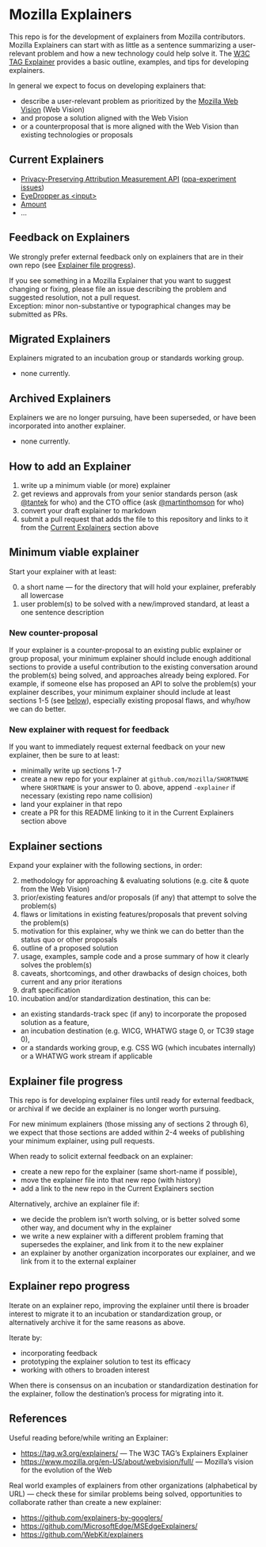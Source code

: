 # Mozilla Explainers

This repo is for the development of explainers from Mozilla contributors. 
Mozilla Explainers can start with as little as a sentence summarizing a user-relevant problem 
and how a new technology could help solve it.
The [W3C TAG Explainer](https://tag.w3.org/explainers/) provides a basic outline, examples, and tips for developing explainers.

In general we expect to focus on developing explainers that:
* describe a user-relevant problem as prioritized by the [Mozilla Web Vision](https://www.mozilla.org/en-US/about/webvision/full/) (Web Vision)
* and propose a solution aligned with the Web Vision
* or a counterproposal that is more aligned with the Web Vision than existing technologies or proposals

## Current Explainers
* [Privacy-Preserving Attribution Measurement API](https://github.com/mozilla/explainers/tree/main/ppa-experiment) ([ppa-experiment issues](https://github.com/mozilla/explainers/issues?q=is%3Aissue+is%3Aopen+%5Bppa-experiment%5D))
* [EyeDropper as &lt;input>](https://github.com/mozilla/explainers/blob/main/eyedropper-input.md)
* [Amount](https://github.com/mozilla/explainers/blob/main/amount.md)
* ...

## Feedback on Explainers
We strongly prefer external feedback only on explainers that are in their own repo (see [Explainer file progress](#explainer-file-progress)).

If you see something in a Mozilla Explainer that you want to suggest changing or fixing, please file an issue describing the problem and suggested resolution, not a pull request.  
Exception: minor non-substantive or typographical changes may be submitted as PRs.

## Migrated Explainers
Explainers migrated to an incubation group or standards working group.
* none currently.

## Archived Explainers
Explainers we are no longer pursuing, have been superseded, or have been incorporated into another explainer.
* none currently.

## How to add an Explainer
1. write up a minimum viable (or more) explainer
2. get reviews and approvals from your senior standards person (ask [@tantek](https://github.com/tantek) for who) and the CTO office (ask [@martinthomson](https://github.com/martinthomson) for who)
3. convert your draft explainer to markdown
4. submit a pull request that adds the file to this repository and links to it from the [Current Explainers](#current-explainers) section above

## Minimum viable explainer
Start your explainer with at least:

0. a short name — for the directory that will hold your explainer, preferably all lowercase
1. user problem(s) to be solved with a new/improved standard, at least a one sentence description

### New counter-proposal
If your explainer is a counter-proposal to an existing public explainer or group proposal, 
your minimum explainer should include enough additional sections to provide a useful contribution 
to the existing conversation around the problem(s) being solved, and approaches already being explored.
For example, if someone else has proposed an API to solve the problem(s) your explainer describes, 
your minimum explainer should include at least sections 1-5 (see [below](#explainer-sections)), 
especially existing proposal flaws, and why/how we can do better.

### New explainer with request for feedback
If you want to immediately request external feedback on your new explainer, 
then be sure to at least:
* minimally write up sections 1-7
* create a new repo for your explainer at `github.com/mozilla/SHORTNAME`
  where `SHORTNAME` is your answer to 0. above, append `-explainer` if necessary (existing repo name collision)
* land your explainer in that repo
* create a PR for this README linking to it in the Current Explainers section above

## Explainer sections
Expand your explainer with the following sections, in order:

2. methodology for approaching & evaluating solutions (e.g. cite & quote from the Web Vision)
3. prior/existing features and/or proposals (if any) that attempt to solve the problem(s)
4. flaws or limitations in existing features/proposals that prevent solving the problem(s)
5. motivation for this explainer, why we think we can do better than the status quo or other proposals
6. outline of a proposed solution
7. usage, examples, sample code and a prose summary of how it clearly solves the problem(s)
8. caveats, shortcomings, and other drawbacks of design choices, both current and any prior iterations
9. draft specification
10. incubation and/or standardization destination, this can be:
 * an existing standards-track spec (if any) to incorporate the proposed solution as a feature,
 * an incubation destination (e.g. WICG, WHATWG stage 0, or TC39 stage 0),
 * or a standards working group, e.g. CSS WG (which incubates internally) or a WHATWG work stream if applicable

## Explainer file progress
This repo is for developing explainer files until ready for external feedback, 
or archival if we decide an explainer is no longer worth pursuing.

For new minimum explainers (those missing any of sections 2 through 6),
we expect that those sections are added within 2-4 weeks of
publishing your minimum explainer, using pull requests.

When ready to solicit external feedback on an explainer:
* create a new repo for the explainer (same short-name if possible), 
* move the explainer file into that new repo (with history)
* add a link to the new repo in the Current Explainers section

Alternatively, archive an explainer file if:
* we decide the problem isn’t worth solving, or is better solved some other way, and document why in the explainer
* we write a new explainer with a different problem framing that supersedes the explainer, and link from it to the new explainer
* an explainer by another organization incorporates our explainer, and we link from it to the external explainer

## Explainer repo progress
Iterate on an explainer repo, improving the explainer 
until there is broader interest to migrate it to an incubation or standardization group, 
or alternatively archive it for the same reasons as above.

Iterate by:
* incorporating feedback
* prototyping the explainer solution to test its efficacy
* working with others to broaden interest

When there is consensus on an incubation or standardization destination for the explainer, 
follow the destination’s process for migrating into it.

## References
Useful reading before/while writing an Explainer:
* https://tag.w3.org/explainers/ — The W3C TAG’s Explainers Explainer
* https://www.mozilla.org/en-US/about/webvision/full/ — Mozilla’s vision for the evolution of the Web

Real world examples of explainers from other organizations (alphabetical by URL) — check these for similar problems being solved, opportunities to collaborate rather than create a new explainer:
* https://github.com/explainers-by-googlers/ 
* https://github.com/MicrosoftEdge/MSEdgeExplainers/
* https://github.com/WebKit/explainers
